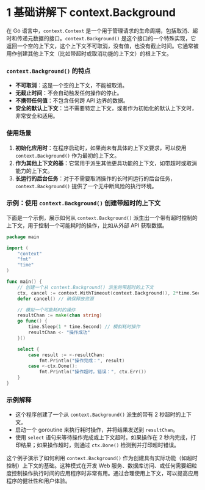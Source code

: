 # 1 基础讲解下 context.Background

在 Go 语言中，`context.Context` 是一个用于管理请求的生命周期，包括取消、超时和传递元数据的接口。`context.Background()` 是这个接口的一个特殊实现，它返回一个空的上下文，这个上下文不可取消，没有值，也没有截止时间。它通常被用作创建其他上下文（比如带超时或取消功能的上下文）的根上下文。

### `context.Background()` 的特点

-   **不可取消**：这是一个空的上下文，不能被取消。
-   **无截止时间**：不会自动触发任何操作的停止。
-   **不携带任何值**：不包含任何跨 API 边界的数据。
-   **安全的默认上下文**：当不需要特定上下文，或者作为初始化的默认上下文时，非常安全和适用。

### 使用场景

1. **初始化应用时**：在程序启动时，如果尚未有具体的上下文要求，可以使用 `context.Background()` 作为最初的上下文。
2. **作为其他上下文的基**：它常用于派生其他更具功能的上下文，如带超时或取消能力的上下文。
3. **长运行的后台任务**：对于不需要取消操作的长时间运行的后台任务，`context.Background()` 提供了一个无中断风险的执行环境。

### 示例：使用 `context.Background()` 创建带超时的上下文

下面是一个示例，展示如何从 `context.Background()` 派生出一个带有超时控制的上下文，用于控制一个可能耗时的操作，比如从外部 API 获取数据。

```go
package main

import (
	"context"
	"fmt"
	"time"
)

func main() {
	// 创建一个从 context.Background() 派生的带超时的上下文
	ctx, cancel := context.WithTimeout(context.Background(), 2*time.Second)
	defer cancel() // 确保释放资源

	// 模拟一个可能耗时的操作
	resultChan := make(chan string)
	go func() {
		time.Sleep(1 * time.Second) // 模拟耗时操作
		resultChan <- "操作成功"
	}()

	select {
		case result := <-resultChan:
			fmt.Println("操作完成：", result)
		case <-ctx.Done():
			fmt.Println("操作超时，错误：", ctx.Err())
	}
}
```

### 示例解释

-   这个程序创建了一个从 `context.Background()` 派生的带有 2 秒超时的上下文。
-   启动一个 goroutine 来执行耗时操作，并将结果发送到 `resultChan`。
-   使用 `select` 语句来等待操作完成或上下文超时。如果操作在 2 秒内完成，打印结果；如果操作超时，则通过 `ctx.Done()` 检测到并打印超时错误。

这个例子演示了如何利用 `context.Background()` 作为创建具有实际功能（如超时控制）上下文的基础。这种模式在开发 Web 服务、数据库访问、或任何需要细粒度控制操作执行时间的应用程序时非常有用。通过合理使用上下文，可以提高应用程序的健壮性和用户体验。
